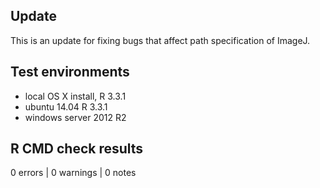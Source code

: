 ## Update
This is an update for fixing bugs that affect path specification of ImageJ. 

## Test environments
* local OS X install, R 3.3.1
* ubuntu 14.04 R 3.3.1
* windows server 2012 R2

## R CMD check results
0 errors | 0 warnings | 0 notes
